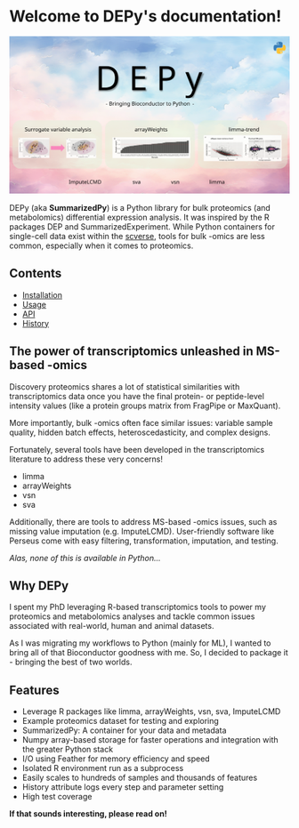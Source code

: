 # Welcome to DEPy's documentation!
![banner](images/depy_banner.svg)

DEPy (aka **SummarizedPy**) is a Python library for bulk proteomics (and metabolomics) differential expression analysis.
It was inspired by the R packages DEP and SummarizedExperiment.
While Python containers for single-cell data exist within the [scverse](https://scverse.org/), tools for bulk -omics are less common, especially when it comes to proteomics.

## Contents

- [Installation](installation.md)
- [Usage](usage.md)
- [API](api.md)
- [History](HISTORY.md)

## The power of transcriptomics unleashed in MS-based -omics
Discovery proteomics shares a lot of statistical similarities with transcriptomics data once you have the final protein- or peptide-level intensity values (like a protein groups matrix from FragPipe or MaxQuant).

More importantly, bulk -omics often face similar issues: variable sample quality, hidden batch effects, heteroscedasticity, and complex designs.

Fortunately, several tools have been developed in the transcriptomics literature to address these very concerns!
- limma
- arrayWeights
- vsn
- sva

Additionally, there are tools to address MS-based -omics issues, such as missing value imputation (e.g. ImputeLCMD).
User-friendly software like Perseus come with easy filtering, transformation, imputation, and testing.

*Alas, none of this is available in Python...*

## Why DEPy
I spent my PhD leveraging R-based transcriptomics tools to power my proteomics and metabolomics analyses and tackle common issues associated with real-world, human and animal datasets.

As I was migrating my workflows to Python (mainly for ML), I wanted to bring all of that Bioconductor goodness with me.
So, I decided to package it - bringing the best of two worlds.

## Features
- Leverage R packages like limma, arrayWeights, vsn, sva, ImputeLCMD
- Example proteomics dataset for testing and exploring
- SummarizedPy: A container for your data and metadata
- Numpy array-based storage for faster operations and integration with the greater Python stack
- I/O using Feather for memory efficiency and speed
- Isolated R environment run as a subprocess
- Easily scales to hundreds of samples and thousands of features
- History attribute logs every step and parameter setting
- High test coverage

**If that sounds interesting, please read on!**
